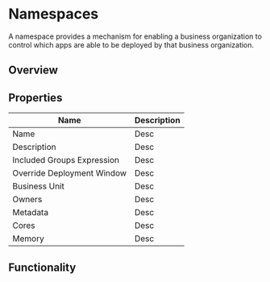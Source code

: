 # Namespaces

A namespace provides a mechanism for enabling a business organization to control which apps are able to be deployed by that business organization.

## Overview

## Properties

|Name|Description|
|----|-----------|
|Name|Desc|
|Description|Desc|
|Included Groups Expression|Desc|
|Override Deployment Window|Desc|
|Business Unit|Desc|
|Owners|Desc|
|Metadata|Desc|
|Cores|Desc|
|Memory|Desc|

## Functionality
